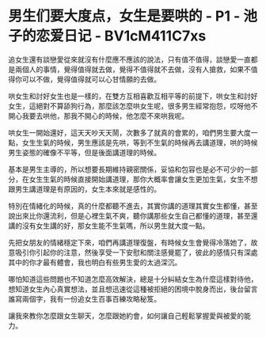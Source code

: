 # 男生们要大度点，女生是要哄的 - P1 - 池子的恋爱日记 - BV1cM411C7xs

追女生還有談戀愛從來就沒有什麼應不應該的說法，只有值不值得，談戀愛一直都是兩個人的事情，覺得值得就去做，覺得不值得就不去做，沒有人搶救，如果不值得你可以不做，覺得值得就可以心甘情願的去做。

哄女生和討好女生也是一樣的，在雙方互相喜歡互相平等的前提下，哄女生和討好女生，這絕對不算舔狗行為，那麼該怎麼哄女生呢，很多男生經常抱怨，哎呀他不開心我要去哄他，那我不開心的時候，他怎麼不來哄我呢。

哄女生一開始還好，這天天吵天天鬧，次數多了就真的會累的，咱們男生要大度一點，女生生氣的時候，男生應該是先哄，等到不生氣的時候再去講道理，哄的時候男生姿態的確像不平等，但是後面講道理的時候。

基本是男生主導的，所以想要長期維持親密關係，妥協和包容也是必不可少的一部分，在女生生氣的時候直接開始講道理，那你大概率會讓女生更加生氣，女生不想跟男生講道理是有原因的，女生本來就是感性的。

特別在情緒化的時候，真的什麼都聽不進去，其實你講的道理其實女生都懂，甚至說出來比你還流利，但是心裡生氣不爽，聽你講那些女生自己都懂的道理，甚至還講的沒有女生講的好，那女生能不生氣嗎，所以男生就大度一點。

先把女朋友的情緒穩定下來，咱們再講道理復盤，有時候女生會覺得冷落她了，故意吸引你引起你的注意，然後享受一下安慰和關注感覺罷了，彼此的感情只有深處其中的你才最有體會，我也明白有些男生愛的太過深沉。

哪怕知道這些問題也不知道怎麼高效解決，總是十分糾結女生為什麼這樣對待他，想知道女生內心真實想法，並且想迅速從這種被拒絕的困境中脫身而出，後台留言誰寫兩個字，我有一份追女生百事百練攻略秘笈。

讓我來教你怎麼跟女生聊天，怎麼跟她約會，如何讓自己輕鬆掌握愛與被愛的能力。